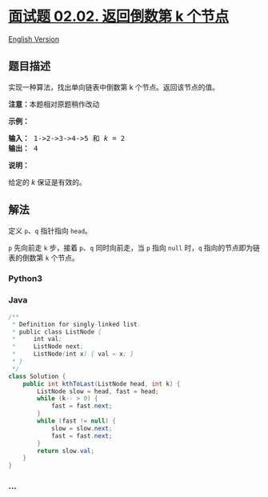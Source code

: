 # [面试题 02.02. 返回倒数第 k 个节点](https://leetcode.cn/problems/kth-node-from-end-of-list-lcci)

[English Version](/lcci/02.02.Kth%20Node%20From%20End%20of%20List/README_EN.md)

## 题目描述

<!-- 这里写题目描述 -->
<p>实现一种算法，找出单向链表中倒数第 k 个节点。返回该节点的值。</p>

<p><strong>注意：</strong>本题相对原题稍作改动</p>

<p><strong>示例：</strong></p>

<pre><strong>输入：</strong> 1-&gt;2-&gt;3-&gt;4-&gt;5 和 <em>k</em> = 2
<strong>输出： </strong>4</pre>

<p><strong>说明：</strong></p>

<p>给定的 <em>k</em>&nbsp;保证是有效的。</p>

## 解法

<!-- 这里可写通用的实现逻辑 -->

定义 `p`、`q` 指针指向 `head`。

`p` 先向前走 `k` 步，接着 `p`、`q` 同时向前走，当 `p` 指向 `null` 时，`q` 指向的节点即为链表的倒数第 `k` 个节点。

<!-- tabs:start -->

### **Python3**

<!-- 这里可写当前语言的特殊实现逻辑 -->



### **Java**

<!-- 这里可写当前语言的特殊实现逻辑 -->

```java
/**
 * Definition for singly-linked list.
 * public class ListNode {
 *     int val;
 *     ListNode next;
 *     ListNode(int x) { val = x; }
 * }
 */
class Solution {
    public int kthToLast(ListNode head, int k) {
        ListNode slow = head, fast = head;
        while (k-- > 0) {
            fast = fast.next;
        }
        while (fast != null) {
            slow = slow.next;
            fast = fast.next;
        }
        return slow.val;
    }
}
```

















### **...**

```

```


